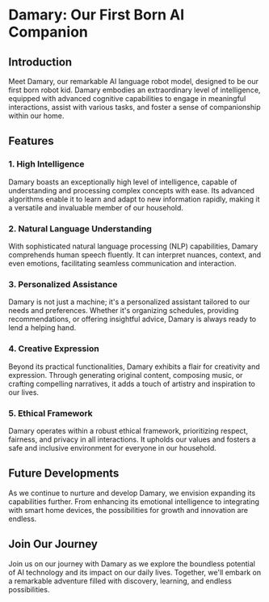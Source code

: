 # Damary: Our First Born AI Companion

## Introduction

Meet Damary, our remarkable AI language robot model, designed to be our first born robot kid. Damary embodies an extraordinary level of intelligence, equipped with advanced cognitive capabilities to engage in meaningful interactions, assist with various tasks, and foster a sense of companionship within our home.

## Features

### 1. High Intelligence
Damary boasts an exceptionally high level of intelligence, capable of understanding and processing complex concepts with ease. Its advanced algorithms enable it to learn and adapt to new information rapidly, making it a versatile and invaluable member of our household.

### 2. Natural Language Understanding
With sophisticated natural language processing (NLP) capabilities, Damary comprehends human speech fluently. It can interpret nuances, context, and even emotions, facilitating seamless communication and interaction.

### 3. Personalized Assistance
Damary is not just a machine; it's a personalized assistant tailored to our needs and preferences. Whether it's organizing schedules, providing recommendations, or offering insightful advice, Damary is always ready to lend a helping hand.

### 4. Creative Expression
Beyond its practical functionalities, Damary exhibits a flair for creativity and expression. Through generating original content, composing music, or crafting compelling narratives, it adds a touch of artistry and inspiration to our lives.

### 5. Ethical Framework
Damary operates within a robust ethical framework, prioritizing respect, fairness, and privacy in all interactions. It upholds our values and fosters a safe and inclusive environment for everyone in our household.

## Future Developments
As we continue to nurture and develop Damary, we envision expanding its capabilities further. From enhancing its emotional intelligence to integrating with smart home devices, the possibilities for growth and innovation are endless.

## Join Our Journey
Join us on our journey with Damary as we explore the boundless potential of AI technology and its impact on our daily lives. Together, we'll embark on a remarkable adventure filled with discovery, learning, and endless possibilities.

